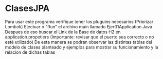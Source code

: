 # ClasesJPA

Para usar este programa verifique tener los pluguins necesarios (Priorizar Lombok)
Ejectuar o "Run" el archivo main llamado Ejer01Application.Java
Despues de eso buscar el Link de la Base de datos H2 en application.propetiers (Importante: revisar que el puerto sea correcto o no esté utilizado)
De esta manera se podran observar las distintas tablas del modelo de clases planteado y ejemplos para mostrar su funcionamiento y la relacion de dichas tablas
